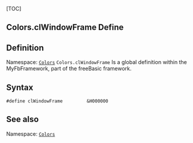 [TOC]
## Colors.clWindowFrame Define

## Definition
Namespace: [`Colors`](Colors.md)
`Colors.clWindowFrame` Is a global definition within the MyFbFramework, part of the freeBasic framework.
## Syntax

```freeBasic
#define clWindowFrame         &H000000
```

## See also
Namespace: [`Colors`](Colors.md)
